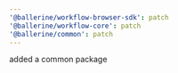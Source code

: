 ```yaml
---
'@ballerine/workflow-browser-sdk': patch
'@ballerine/workflow-core': patch
'@ballerine/common': patch
---
```


added a common package
